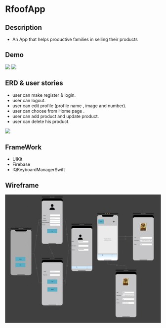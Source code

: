 # RfoofApp

## Description

- An App that helps productive families in selling their products


## Demo 

![](LightMode.gif)
![](DarkMode.gif) 


## ERD & user stories 

- user can make register & login.
- user can logout.
- user can edit profile (profile name , image and number).
- user can choose from Home page .
- user can add product and update product.
- user can delete his product. 


![](UserStoriesAndERD) 


## FrameWork 
- UIKit 
- Firebase 
- IQKeyboardManagerSwift 


## Wireframe 


![](Wireframe.png)
